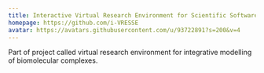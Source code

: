 ```yaml
---
title: Interactive Virtual Research Environment for Scientific Software Execution
homepage: https://github.com/i-VRESSE
avatar: https://avatars.githubusercontent.com/u/93722891?s=200&v=4
---
```

Part of project called virtual research environment for integrative modelling of biomolecular complexes.
